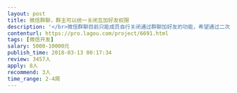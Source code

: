 ```yaml
---                
layout: post       
title: 微信群聊，群主可以统一关闭互加好友权限           
description: '</br>微信群聊目前只能成员自行关闭通过群聊加好友的功能，希望通过二次开发小程序实现群主可以统一关闭互加好友的权限。</br>为了临时团队交流方便，但不希望供应商之间建立联系</br>'     
contenturl: https://pro.lagou.com/project/6691.html      
tags: [微信开发]            
salary: 5000-10000元          
publish_time: 2018-03-13 00:17:34         
review: 3457人                   
apply: 8人                   
recommend: 3人                   
time_range: 2-4周              
---                 
```

